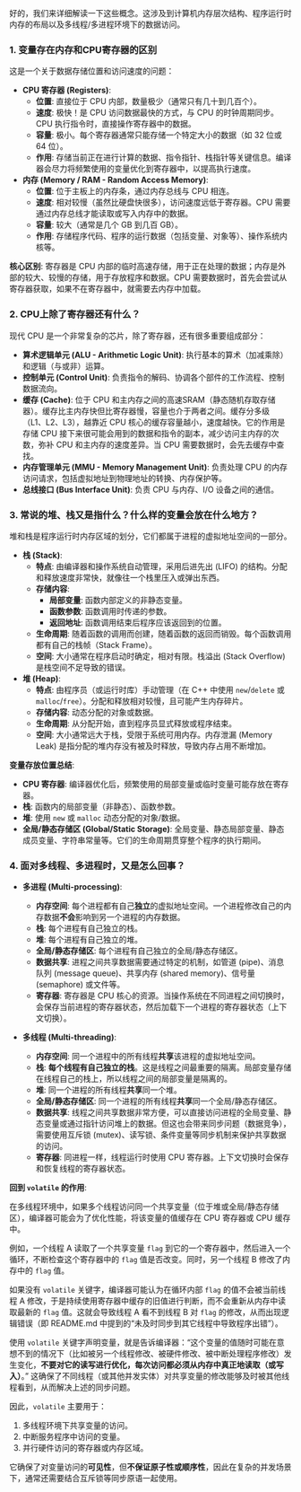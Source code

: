 


好的，我们来详细解读一下这些概念。这涉及到计算机内存层次结构、程序运行时内存的布局以及多线程/多进程环境下的数据访问。

### 1. 变量存在内存和CPU寄存器的区别

这是一个关于数据存储位置和访问速度的问题：

*   **CPU 寄存器 (Registers)**:
    *   **位置**: 直接位于 CPU 内部，数量极少（通常只有几十到几百个）。
    *   **速度**: 极快！是 CPU 访问数据最快的方式，与 CPU 的时钟周期同步。CPU 执行指令时，直接操作寄存器中的数据。
    *   **容量**: 极小。每个寄存器通常只能存储一个特定大小的数据（如 32 位或 64 位）。
    *   **作用**: 存储当前正在进行计算的数据、指令指针、栈指针等关键信息。编译器会尽力将频繁使用的变量优化到寄存器中，以提高执行速度。
*   **内存 (Memory / RAM - Random Access Memory)**:
    *   **位置**: 位于主板上的内存条，通过内存总线与 CPU 相连。
    *   **速度**: 相对较慢（虽然比硬盘快很多），访问速度远低于寄存器。CPU 需要通过内存总线才能读取或写入内存中的数据。
    *   **容量**: 较大（通常是几个 GB 到几百 GB）。
    *   **作用**: 存储程序代码、程序的运行数据（包括变量、对象等）、操作系统内核等。

**核心区别**: 寄存器是 CPU 内部的临时高速存储，用于正在处理的数据；内存是外部的较大、较慢的存储，用于存放程序和数据。CPU 需要数据时，首先会尝试从寄存器获取，如果不在寄存器中，就需要去内存中加载。

### 2. CPU上除了寄存器还有什么？

现代 CPU 是一个非常复杂的芯片，除了寄存器，还有很多重要组成部分：

*   **算术逻辑单元 (ALU - Arithmetic Logic Unit)**: 执行基本的算术（加减乘除）和逻辑（与或非）运算。
*   **控制单元 (Control Unit)**: 负责指令的解码、协调各个部件的工作流程、控制数据流向。
*   **缓存 (Cache)**: 位于 CPU 和主内存之间的高速SRAM（静态随机存取存储器）。缓存比主内存快但比寄存器慢，容量也介于两者之间。缓存分多级（L1、L2、L3），越靠近 CPU 核心的缓存容量越小，速度越快。它的作用是存储 CPU 接下来很可能会用到的数据和指令的副本，减少访问主内存的次数，弥补 CPU 和主内存的速度差异。当 CPU 需要数据时，会先去缓存中查找。
*   **内存管理单元 (MMU - Memory Management Unit)**: 负责处理 CPU 的内存访问请求，包括虚拟地址到物理地址的转换、内存保护等。
*   **总线接口 (Bus Interface Unit)**: 负责 CPU 与内存、I/O 设备之间的通信。

### 3. 常说的堆、栈又是指什么？什么样的变量会放在什么地方？

堆和栈是程序运行时内存区域的划分，它们都属于进程的虚拟地址空间的一部分。

*   **栈 (Stack)**:
    *   **特点**: 由编译器和操作系统自动管理，采用后进先出 (LIFO) 的结构。分配和释放速度非常快，就像往一个栈里压入或弹出东西。
    *   **存储内容**:
        *   **局部变量**: 函数内部定义的非静态变量。
        *   **函数参数**: 函数调用时传递的参数。
        *   **返回地址**: 函数调用结束后程序应该返回到的位置。
    *   **生命周期**: 随着函数的调用而创建，随着函数的返回而销毁。每个函数调用都有自己的栈帧（Stack Frame）。
    *   **空间**: 大小通常在程序启动时确定，相对有限。栈溢出 (Stack Overflow) 是栈空间不足导致的错误。
*   **堆 (Heap)**:
    *   **特点**: 由程序员（或运行时库）手动管理（在 C++ 中使用 `new`/`delete` 或 `malloc`/`free`）。分配和释放相对较慢，且可能产生内存碎片。
    *   **存储内容**: 动态分配的对象或数据。
    *   **生命周期**: 从分配开始，直到程序员显式释放或程序结束。
    *   **空间**: 大小通常远大于栈，受限于系统可用内存。内存泄漏 (Memory Leak) 是指分配的堆内存没有被及时释放，导致内存占用不断增加。

**变量存放位置总结**:

*   **CPU 寄存器**: 编译器优化后，频繁使用的局部变量或临时变量可能存放在寄存器。
*   **栈**: 函数内的局部变量（非静态）、函数参数。
*   **堆**: 使用 `new` 或 `malloc` 动态分配的对象/数据。
*   **全局/静态存储区 (Global/Static Storage)**: 全局变量、静态局部变量、静态成员变量、字符串常量等。它们的生命周期贯穿整个程序的执行期间。

### 4. 面对多线程、多进程时，又是怎么回事？

*   **多进程 (Multi-processing)**:
    *   **内存空间**: 每个进程都有自己**独立**的虚拟地址空间。一个进程修改自己的内存数据**不会**影响到另一个进程的内存数据。
    *   **栈**: 每个进程有自己独立的栈。
    *   **堆**: 每个进程有自己独立的堆。
    *   **全局/静态存储区**: 每个进程有自己独立的全局/静态存储区。
    *   **数据共享**: 进程之间共享数据需要通过特定的机制，如管道 (pipe)、消息队列 (message queue)、共享内存 (shared memory)、信号量 (semaphore) 或文件等。
    *   **寄存器**: 寄存器是 CPU 核心的资源。当操作系统在不同进程之间切换时，会保存当前进程的寄存器状态，然后加载下一个进程的寄存器状态（上下文切换）。

*   **多线程 (Multi-threading)**:
    *   **内存空间**: 同一个进程中的所有线程**共享**该进程的虚拟地址空间。
    *   **栈**: **每个线程有自己独立的栈**。这是线程之间最重要的隔离。局部变量存储在线程自己的栈上，所以线程之间的局部变量是隔离的。
    *   **堆**: 同一个进程的所有线程**共享**同一个堆。
    *   **全局/静态存储区**: 同一个进程的所有线程**共享**同一个全局/静态存储区。
    *   **数据共享**: 线程之间共享数据非常方便，可以直接访问进程的全局变量、静态变量或通过指针访问堆上的数据。但这也会带来同步问题（数据竞争），需要使用互斥锁 (mutex)、读写锁、条件变量等同步机制来保护共享数据的访问。
    *   **寄存器**: 同进程一样，线程运行时使用 CPU 寄存器。上下文切换时会保存和恢复线程的寄存器状态。

**回到 `volatile` 的作用**:

在多线程环境中，如果多个线程访问同一个共享变量（位于堆或全局/静态存储区），编译器可能会为了优化性能，将该变量的值缓存在 CPU 寄存器或 CPU 缓存中。

例如，一个线程 A 读取了一个共享变量 `flag` 到它的一个寄存器中，然后进入一个循环，不断检查这个寄存器中的 `flag` 值是否改变。同时，另一个线程 B 修改了内存中的 `flag` 值。

如果没有 `volatile` 关键字，编译器可能认为在循环内部 `flag` 的值不会被当前线程 A 修改，于是持续使用寄存器中缓存的旧值进行判断，而不会重新从内存中读取最新的 `flag` 值。这就会导致线程 A 看不到线程 B 对 `flag` 的修改，从而出现逻辑错误（即 README.md 中提到的“未及时同步到其它线程中导致程序出错”）。

使用 `volatile` 关键字声明变量，就是告诉编译器：“这个变量的值随时可能在意想不到的情况下（比如被另一个线程修改、被硬件修改、被中断处理程序修改）发生变化，**不要对它的读写进行优化，每次访问都必须从内存中真正地读取（或写入）**。” 这确保了不同线程（或其他并发实体）对共享变量的修改能够及时被其他线程看到，从而解决上述的同步问题。

因此，`volatile` 主要用于：
1.  多线程环境下共享变量的访问。
2.  中断服务程序中访问的变量。
3.  并行硬件访问的寄存器或内存区域。

它确保了对变量访问的**可见性**，但**不保证原子性或顺序性**，因此在复杂的并发场景下，通常还需要结合互斥锁等同步原语一起使用。
